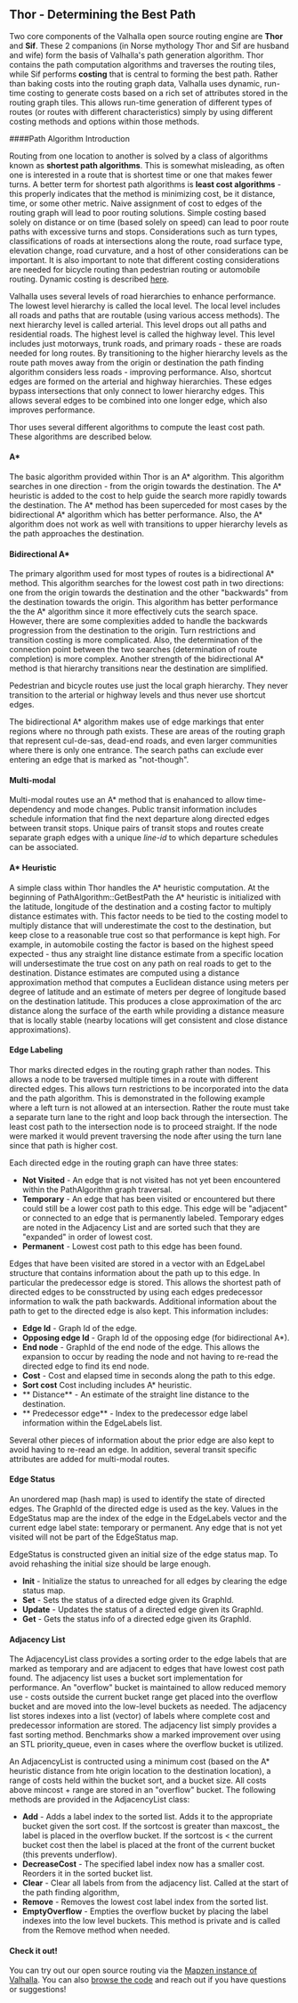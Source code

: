 ## Thor - Determining the Best Path

Two core components of the Valhalla open source routing engine are **Thor** and **Sif**. These 2 companions (in Norse mythology Thor and Sif are husband and wife) form the basis of Valhalla's path generation algorithm. Thor contains the path computation algorithms and traverses the routing tiles, while Sif performs **costing** that is central to forming the best path. Rather than baking costs into the routing graph data, Valhalla uses dynamic, run-time costing to generate costs based on a rich set of attributes stored in the routing graph tiles. This allows run-time generation of different types of routes (or routes with different characteristics) simply by using different costing methods and options within those methods.

####Path Algorithm Introduction

Routing from one location to another is solved by a class of algorithms known as **shortest path algorithms**. This is somewhat misleading, as often one is interested in a route that is shortest time or one that makes fewer turns. A better term for shortest path algorithms is **least cost algorithms** - this properly indicates that the method is minimizing cost, be it distance, time, or some other metric. Naive assignment of cost to edges of the routing graph will lead to poor routing solutions. Simple costing based solely on distance or on time (based solely on speed) can lead to poor route paths with excessive turns and stops. Considerations such as turn types, classifications of roads at intersections along the route, road surface type, elevation change, road curvature, and a host of other considerations can be important.  It is also important to note that different costing considerations are needed for bicycle routing than pedestrian routing or automobile routing. Dynamic costing is described [here](https://github.com/valhalla/sif/blob/master/docs/dynamic-costing.md).

Valhalla uses several levels of road hierarchies to enhance performance. The lowest level hierarchy is called the local level. The local level includes all roads and paths that are routable (using various access methods). The next hierarchy level is called arterial. This level drops out all paths and residential roads. The highest level is called the highway level. This level includes just motorways, trunk roads, and primary roads - these are roads needed for long routes. By transitioning to the higher hierarchy levels as the route path moves away from the origin or destination the path finding algorithm considers less roads - improving performance. Also, shortcut edges are formed on the arterial and highway hierarchies. These edges bypass intersections that only connect to lower hierarchy edges. This allows several edges to be combined into one longer edge, which also improves performance. 

Thor uses several different algorithms to compute the least cost path. These algorithms are described below.

#### A\*

The basic algorithm provided within Thor is an A\* algorithm. This algorithm searches in one direction - from the origin towards the destination. The A\* heuristic is added to the cost to help guide the search more rapidly towards the destination. The A\* method has been superceded for most cases by the bidirectional A\* algorithm which has better performance. Also, the A\* algorithm does not work as well with transitions to upper hierarchy levels as the path approaches the destination.

#### Bidirectional A\*

The primary algorithm used for most types of routes is a bidirectional A\* method. This algorithm searches for the lowest cost path in two directions: one from the origin towards the destination and the other "backwards" from the destination towards the origin. This algorithm has better performance the the A\* algorithm since it more effectively cuts the search space. However, there are some complexities added to handle the backwards progression from the destination to the origin. Turn restrictions and transition costing is more complicated. Also, the determination of the connection point between the two searches (determination of route completion) is more complex. Another strength of the bidirectional A* method is that hierarchy transitions near the destination are simplified.

Pedestrian and bicycle routes use just the local graph hierarchy. They never transition to the arterial or highway levels and thus never use shortcut edges.

The bidirectional A\* algorithm makes use of edge markings that enter regions where no through path exists. These are areas of the routing graph that represent cul-de-sas, dead-end roads, and even larger communities where there is only one entrance. The search paths can exclude ever entering an edge that is marked as "not-though".

#### Multi-modal

Multi-modal routes use an A\* method that is enahanced to allow time-dependency and mode changes. Public transit information includes schedule information that find the next departure along directed edges between transit stops. Unique pairs of transit stops and routes create separate graph edges with a unique *line-id* to which departure schedules can be associated.

#### A* Heuristic

A simple class within Thor handles the A\* heuristic computation. At the beginning of PathAlgorithm::GetBestPath the A\* heuristic is initialized with the latitude, longitude of the destination and a costing factor to multiply distance estimates with. This factor needs to be tied to the costing model to multiply distance that will underestimate the cost to the destination, but keep close to a reasonable true cost so that performance is kept high. For example, in automobile costing the factor is based on the highest speed expected - thus any straight line distance estimate from a specific location will undersestimate the true cost on any path on real roads to get to the destination. Distance estimates are computed using a distance approximation method that computes a Euclidean distance using meters per degree of latitude and an estimate of meters per degree of longitude based on the destination latitude. This produces a close approximation of the arc distance along the surface of the earth while providing a distance measure that is locally stable (nearby locations will get consistent and close distance approximations).

#### Edge Labeling

Thor marks directed edges in the routing graph rather than nodes. This allows a node to be traversed multiple times in a route with different directed edges. This allows turn restrictions to be incorporated into the data and the path algorithm. This is demonstrated in the following example where a left turn is not allowed at an intersection. Rather the route must take a separate turn lane to the right and loop back through the intersection. The least cost path to the intersection node is to proceed straight. If the node were marked it would prevent traversing the node after using the turn lane since that path is higher cost. 

Each directed edge in the routing graph can have three states:

- **Not Visited** - An edge that is not visited has not yet been encountered within the PathAlgorithm graph traversal.
- **Temporary** - An edge that has been visited or encountered but there could still be a lower cost path to this edge. This edge will be "adjacent" or connected to an edge that is permanently labeled. Temporary edges are noted in the Adjacency List and are sorted such that they are "expanded" in order of lowest cost.
- **Permanent** - Lowest cost path to this edge has been found.

Edges that have been visited are stored in a vector with an EdgeLabel structure that contains information about the path up to this edge. In particular the predecessor edge is stored. This allows the shortest path of directed edges to be consstructed by using each edges predecessor information to walk the path backwards. Additional information about the path to get to the directed edge is also kept. This information includes:

- **Edge Id** - Graph Id of the edge.
- **Opposing edge Id** - Graph Id of the opposing edge (for bidirectional A*).
- **End node** - GraphId of the end node of the edge. This allows the expansion to occur by reading the node and not having to re-read the directed edge to find its end node.
- **Cost** - Cost and elapsed time in seconds along the path to this edge.
- **Sort cost** Cost including includes A* heuristic. 
- ** Distance** - An estimate of the straight line distance to the destination.
- ** Predecessor edge** - Index to the predecessor edge label information within the EdgeLabels list.

Several other pieces of information about the prior edge are also kept to avoid having to re-read an edge. In addition, several transit specific attributes are added for multi-modal routes.

#### Edge Status

An unordered map (hash map) is used to identify the state of directed edges. The GraphId of the directed edge is used as the key. Values in the EdgeStatus map are the index of the edge in the EdgeLabels vector and the current edge label state: temporary or permanent. Any edge that is not yet visited will not be part of the EdgeStatus map.

EdgeStatus is constructed given an initial size of the edge status map. To avoid rehashing the initial size should be large enough.

- **Init** - Initialize the status to unreached for all edges by clearing the edge status map.
- **Set** - Sets the status of a directed edge given its GraphId.
- **Update** - Updates the status of a directed edge given its GraphId.
- **Get** - Gets the status info of a directed edge given its GraphId.

#### Adjacency List

The AdjacencyList class provides a sorting order to the edge labels that are marked as temporary and are adjacent to edges that have lowest cost path found. The adjacency list uses a bucket sort implementation for performance. An "overflow" bucket is maintained to allow reduced memory use - costs outside the current bucket range get placed into the overflow bucket and are moved into the low-level buckets as needed. The adjacency list stores indexes into a list (vector) of labels where complete cost and predecessor information are stored. The adjacency list simply provides a fast sorting method. Benchmarks show a marked improvement over using an STL priority_queue, even in cases where the overflow bucket is utilized.

An AdjacencyList is contructed using a minimum cost (based on the A* heuristic distance from hte origin location to the destination location), a range of costs held within the bucket sort, and a bucket size. All costs above mincost + range are stored in an "overflow" bucket. The following methods are provided in the AdjacencyList class:

- **Add** - Adds a label index to the sorted list. Adds it to the appropriate bucket given the sort cost. If the sortcost is greater than maxcost_ the label is placed in the overflow bucket. If the sortcost is < the current bucket cost then the label is placed at the front of the current bucket (this prevents underflow).
- **DecreaseCost** - The specified label index now has a smaller cost.  Reorders it in the sorted bucket list.
- **Clear** - Clear all labels from from the adjacency list. Called at the start of the path finding algorithm,
- **Remove** - Removes the lowest cost label index from the sorted list.
- **EmptyOverflow** - Empties the overflow bucket by placing the label indexes into the low level buckets. This method is private and is called from the Remove method when needed.

#### Check it out!

You can try out our open source routing via the [Mapzen instance of Valhalla](https://mapzen.com/projects/valhalla). You can also [browse the code](https://github.com/valhalla) and reach out if you have questions or suggestions!
